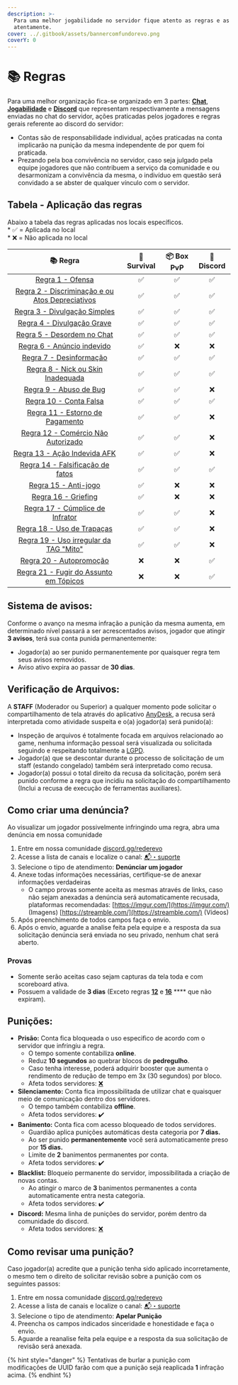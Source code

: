 ```yaml
---
description: >-
  Para uma melhor jogabilidade no servidor fique atento as regras e as leia
  atentamente.
cover: ../.gitbook/assets/bannercomfundorevo.png
coverY: 0
---
```


# 📚 Regras

Para uma melhor organização fica-se organizado em 3 partes: [**Chat**](chat.md), [**Jogabilidade**](jogabilidade.md) e [**Discord**](discord.md) que representam respectivamente a mensagens enviadas no chat do servidor, ações praticadas pelos jogadores e regras gerais referente ao discord do servidor:

* Contas são de responsabilidade individual, ações praticadas na conta implicarão na punição da mesma independente de por quem foi praticada.
* Prezando pela boa convivência no servidor, caso seja julgado pela equipe jogadores que não contribuem a serviço da comunidade e ou desarmonizam a convivência da mesma, o indivíduo em questão será convidado a se abster de qualquer vínculo com o servidor.

## Tabela - Aplicação das regras

Abaixo a tabela das regras aplicadas nos locais específicos.\
\* ✅ = Aplicada no local\
\* ❌ = Não aplicada no local

|                                      📚 Regra                                      | 🌳 Survival | 📦 Box PvP | 📱 Discord |
| :--------------------------------------------------------------------------------: | :---------: | :--------: | :--------: |
|                           [Regra 1 - Ofensa](chat.md#01)                           |      ✅      |      ✅     |      ✅     |
|           [Regra 2 - Discriminação e ou Atos Depreciativos](chat.md#01-1)          |      ✅      |      ✅     |      ✅     |
|                     [Regra 3 - Divulgação Simples](chat.md#02)                     |      ✅      |      ✅     |      ✅     |
|                     [Regra 4 - Divulgação Grave](chat.md#02-1)                     |      ✅      |      ✅     |      ✅     |
|                     [Regra 5 - Desordem no Chat](chat.md#02-2)                     |      ✅      |      ✅     |      ✅     |
|                     [Regra 6 - Anúncio indevido](chat.md#02-3)                     |      ✅      |      ❌     |      ❌     |
|                       [Regra 7 - Desinformação](chat.md#02-4)                      |      ✅      |      ✅     |      ✅     |
|               [Regra 8 - Nick ou Skin Inadequada](jogabilidade.md#01)              |      ✅      |      ✅     |      ✅     |
|           [Regra 9 - Abuso de Bug](jogabilidade.md#regra-09-abuso-de-bug)          |      ✅      |      ✅     |      ❌     |
|                   [Regra 10 - Conta Falsa](jogabilidade.md#01-1)                   |      ✅      |      ✅     |      ✅     |
|               [Regra 11 - Estorno de Pagamento](jogabilidade.md#01-2)              |      ✅      |      ✅     |      ❌     |
|             [Regra 12 - Comércio Não Autorizado](jogabilidade.md#01-3)             |      ✅      |      ✅     |      ❌     |
|     [Regra 13 - Ação Indevida AFK](jogabilidade.md#regra-13-acao-indevida-afk)     |      ✅      |      ✅     |      ❌     |
| [Regra 14 - Falsificação de fatos](jogabilidade.md#regra-14-falsificacao-de-fatos) |      ✅      |      ✅     |      ✅     |
|                    [Regra 15 - Anti-jogo](jogabilidade.md#01-4)                    |      ✅      |      ❌     |      ❌     |
|                     [Regra 16 - Griefing](jogabilidade.md#01-5)                    |      ✅      |      ❌     |      ❌     |
|               [Regra 17 - Cúmplice de Infrator](jogabilidade.md#01-6)              |      ✅      |      ✅     |      ❌     |
|                 [Regra 18 - Uso de Trapaças](jogabilidade.md#01-7)                 |      ✅      |      ✅     |      ❌     |
|           [Regra 19 - Uso irregular da TAG "Mito"](jogabilidade.md#01-8)           |      ✅      |      ✅     |      ❌     |
|                      [Regra 20 - Autopromoção](discord.md#01)                      |      ❌      |      ❌     |      ✅     |
|              [Regra 21 - Fugir do Assunto em Tópicos](discord.md#01-1)             |      ❌      |      ❌     |      ✅     |



## **Sistema de avisos:**

Conforme o avanço na mesma infração a punição da mesma aumenta, em determinado nível passará a ser acrescentados avisos, jogador que atingir **3 avisos**, terá sua conta punida permanentemente:

* Jogador(a) ao ser punido permanentemente por quaisquer regra tem seus avisos removidos.
* Aviso ativo expira ao passar de **30 dias**.

## Verificação de Arquivos:

A **STAFF** (Moderador ou Superior) a qualquer momento pode solicitar o compartilhamento de tela através do aplicativo [AnyDesk](https://anydesk.com/pt), a recusa será interpretada como atividade suspeita e o(a) jogador(a) será punido(a):

* Inspeção de arquivos é totalmente focada em arquivos relacionado ao game, nenhuma informação pessoal será visualizada ou solicitada seguindo e respeitando totalmente a [LGPD](https://www.gov.br/cidadania/pt-br/acesso-a-informacao/lgpd).
* Jogador(a) que se descontar durante o processo de solicitação de um staff (estando congelado) também será interpretado como recusa.
* Jogador(a) possui o total direito da recusa da solicitação, porém será punido conforme a regra que incidiu na solicitação do compartilhamento (Inclui a recusa de execução de ferramentas auxiliares).

## Como criar uma denúncia?

Ao visualizar um jogador possivelmente infringindo uma regra, abra uma denúncia em nossa comunidade

1. Entre em nossa comunidade [discord.gg/rederevo](https://discord.com/invite/rederevo)
2. Acesse a lista de canais e localize o canal: [📬・suporte](https://discord.com/channels/793269891557490688/929227946512777216)
3. Selecione o tipo de atendimento: **Denúnciar um jogador**
4. Anexe todas informações necessárias, certifique-se de anexar informações verdadeiras
   * O campo provas somente aceita as mesmas através de links, caso não sejam anexadas a denúncia será automaticamente recusada, plataformas recomendadas: [https://imgur.com/](https://imgur.com/) (Imagens) [https://streamble.com/](https://streamble.com/) (Vídeos)
5. Após preenchimento de todos campos faça o envio.
6. Após o envio, aguarde a analise feita pela equipe e a resposta da sua solicitação denúncia será enviada no seu privado, nenhum chat será aberto.

### Provas

* Somente serão aceitas caso sejam capturas da tela toda e com scoreboard ativa.
* Possuem a validade de **3 dias** (Exceto regras [**12**](jogabilidade.md#01-3) e [**16**](jogabilidade.md#01-3) **** que não expiram).

## Punições:

* **Prisão:** Conta fica bloqueada o uso especifico de acordo com o servidor que infringiu a regra.
  * O tempo somente contabiliza **online**.
  * Reduz **10 segundos** ao quebrar blocos de **pedregulho**.
  * Caso tenha interesse, poderá adquirir booster que aumenta o rendimento de redução de tempo em 3x (30 segundos) por bloco.
  * Afeta todos servidores: [❌](https://emojiterra.com/pt/x-vermelho/)
* **Silenciamento:** Conta fica impossibilitada de utilizar chat e quaisquer meio de comunicação dentro dos servidores.&#x20;
  * O tempo também contabiliza **offline**.
  * Afeta todos servidores: ✔️
* **Banimento:** Conta fica com acesso bloqueado de todos servidores.&#x20;
  * Guardião aplica punições automáticas desta categoria por **7 dias.**
  * Ao ser punido **permanentemente** você será automaticamente preso por **15 dias.**
  * Limite de **2** banimentos permanentes por conta.
  * Afeta todos servidores: ✔️
* **Blacklist:** Bloqueio permanente do servidor, impossibilitada a criação de novas contas.
  * Ao atingir o marco de **3** banimentos permanentes a conta automaticamente entra nesta categoria.
  * Afeta todos servidores: ✔️
* **Discord:** Mesma linha de punições do servidor, porém dentro da comunidade do discord.
  * Afeta todos servidores: [❌](https://emojiterra.com/pt/x-vermelho/)

## Como revisar uma punição?

Caso jogador(a) acredite que a punição tenha sido aplicado incorretamente, o mesmo tem o direito de solicitar revisão sobre a punição com os seguintes passos:

1. Entre em nossa comunidade [discord.gg/rederevo](https://discord.com/invite/rederevo)
2. Acesse a lista de canais e localize o canal: [📬・suporte](https://discord.com/channels/793269891557490688/929227946512777216)
3. Selecione o tipo de atendimento: **Apelar Punição**
4. Preencha os campos indicados sinceridade e honestidade e faça o envio.
5. Aguarde a reanalise feita pela equipe e a resposta da sua solicitação de revisão será anexada.

{% hint style="danger" %}
Tentativas de burlar a punição com modificações de UUID farão com que a punição sejá reaplicada **1** infração acima.
{% endhint %}
